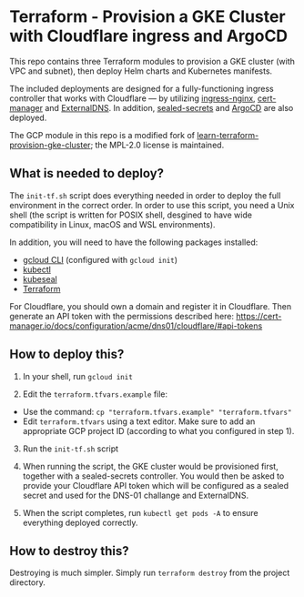 # Terraform - Provision a GKE Cluster with Cloudflare ingress and ArgoCD

This repo contains three Terraform modules to provision a GKE cluster (with VPC and subnet), then deploy Helm charts and Kubernetes manifests.

The included deployments are designed for a fully-functioning ingress controller that works with Cloudflare — by utilizing [ingress-nginx](https://github.com/kubernetes/ingress-nginx), [cert-manager](https://cert-manager.io/) and [ExternalDNS](https://github.com/kubernetes-sigs/external-dns). In addition, [sealed-secrets](https://github.com/bitnami-labs/sealed-secrets) and [ArgoCD](https://argoproj.github.io/cd/) are also deployed.

The GCP module in this repo is a modified fork of [learn-terraform-provision-gke-cluster](https://github.com/hashicorp/learn-terraform-provision-gke-cluster); the MPL-2.0 license is maintained.

## What is needed to deploy?
The `init-tf.sh` script does everything needed in order to deploy the full environment in the correct order. In order to use this script, you need a Unix shell (the script is written for POSIX shell, desgined to have wide compatibility in Linux, macOS and WSL environments).

In addition, you will need to have the following packages installed:  
* [gcloud CLI](https://cloud.google.com/sdk/docs/install) (configured with `gcloud init`)
* [kubectl](https://kubernetes.io/docs/tasks/tools/)
* [kubeseal](https://formulae.brew.sh/formula/kubeseal)
* [Terraform](https://developer.hashicorp.com/terraform/downloads)

For Cloudflare, you should own a domain and register it in Cloudflare. Then generate an API token with the permissions described here: https://cert-manager.io/docs/configuration/acme/dns01/cloudflare/#api-tokens


## How to deploy this?
1) In your shell, run `gcloud init` 

2) Edit the `terraform.tfvars.example` file:
* Use the command: `cp "terraform.tfvars.example" "terraform.tfvars"`
* Edit `terraform.tfvars` using a text editor. Make sure to add an appropriate GCP project ID (according to what you configured in step 1).

3) Run the `init-tf.sh` script

4) When running the script, the GKE cluster would be provisioned first, together with a sealed-secrets controller. You would then be asked to provide your Cloudflare API token which will be configured as a sealed secret and used for the DNS-01 challange and ExternalDNS.

5) When the script completes, run `kubectl get pods -A` to ensure everything deployed correctly.

## How to destroy this?
Destroying is much simpler. Simply run `terraform destroy` from the project directory.
